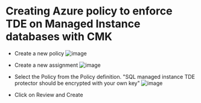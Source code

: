 # Creating Azure policy to enforce TDE on Managed Instance databases with CMK

* Create a new policy
![image](https://user-images.githubusercontent.com/22504173/75174808-3b507800-56ff-11ea-82c1-8a9cc3b599ac.png)


* Create a new assignment
![image](https://user-images.githubusercontent.com/22504173/75174843-4dcab180-56ff-11ea-9a72-ec50328c6544.png)

* Select the Policy from the Policy definition. "SQL managed instance TDE protector should be encrypted with your own key"
![image](https://user-images.githubusercontent.com/22504173/75174889-60dd8180-56ff-11ea-9965-ab4bd8f7fa6e.png)


* Click on Review and Create

